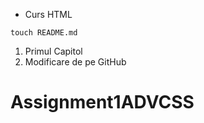 - Curs HTML
```
touch README.md
```
1. Primul Capitol
2. Modificare de pe GitHub
# Assignment1ADVCSS
